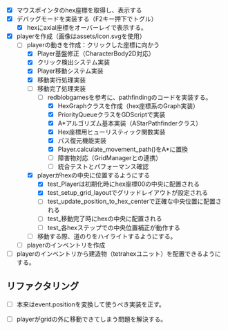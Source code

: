 - [x] マウスポインタのhex座標を取得し、表示する
- [x] デバッグモードを実装する（F2キー押下でトグル）
    - [x] hexにaxial座標をオーバーレイで表示する。
- [x] playerを作成（画像はassets/icon.svgを使用）
    - [ ] playerの動きを作成：クリックした座標に向かう
        - [x] Player基盤修正（CharacterBody2D対応）
        - [x] クリック検出システム実装
        - [x] Player移動システム実装
        - [x] 移動実行処理実装
        - [ ] 移動完了処理実装
            - [ ] redblobgamesを参考に、pathfindingのコードを実装する。
                - [x] HexGraphクラスを作成（hex座標系のGraph実装）
                - [x] PriorityQueueクラスをGDScriptで実装
                - [x] A*アルゴリズム基本実装（AStarPathfinderクラス）
                - [x] Hex座標用ヒューリスティック関数実装
                - [x] パス復元機能実装
                - [x] Player.calculate_movement_path()をA*に置換
                - [ ] 障害物対応（GridManagerとの連携）
                - [ ] 統合テストとパフォーマンス確認
        - [x] playerがhexの中央に位置するようにする
            - [x] test_Playerは初期化時にhex座標00の中央に配置される
            - [x] test_setup_grid_layoutでグリッドレイアウトが設定される
            - [ ] test_update_position_to_hex_centerで正確な中央位置に配置される
            - [ ] test_移動完了時にhexの中央に配置される
            - [ ] test_各hexステップでの中央位置補正が動作する
        - [ ] 移動する際、道のりをハイライトするようにする。
    - [ ] playerのインベントリを作成
- [ ] playerのインベントリから建造物（tetrahexユニット）を配置できるようにする。

## リファクタリング
- [ ] 本来はevent.positionを変換して使うべき実装を正す。
- [ ] playerがgridの外に移動できてしまう問題を解決する。
  